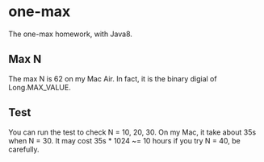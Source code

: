 # one-max
The one-max homework, with Java8.

## Max N
The max N is 62 on my Mac Air. In fact, it is the binary digial of Long.MAX_VALUE.

## Test
You can run the test to check N = 10, 20, 30.
On my Mac, it take about 35s when N = 30.
It may cost 35s * 1024 ~= 10 hours if you try N = 40, be carefully.
